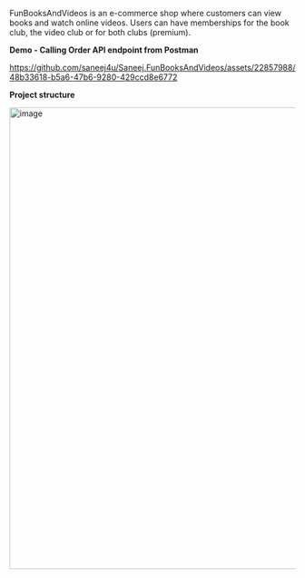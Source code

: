 FunBooksAndVideos is an e-commerce shop where customers can view books and watch online videos. Users
can have memberships for the book club, the video club or for both clubs (premium).

<b>Demo - Calling Order API endpoint from Postman </b>

https://github.com/saneej4u/Saneej.FunBooksAndVideos/assets/22857988/48b33618-b5a6-47b6-9280-429ccd8e6772

<b>Project structure</b>

<img width="814" alt="image" src="https://github.com/saneej4u/Saneej.FunBooksAndVideos/assets/22857988/aac8f105-b13e-40b5-96f0-21abb35907fc">


